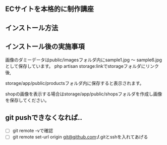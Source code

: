 ## ECサイトを本格的に制作講座

## インストール方法

## インストール後の実施事項

画像のダミーデータはpublic/imagesフォルダ内にsample1.jpg 〜 sample6.jpgとして保存しています。 php artisan storage:linkでstorageフォルダにリンク後,

storage/app/public/productsフォルダ内に保存すると表示されます。

shopの画像を表示する場合はstorage/app/public/shopsフォルダを作成し画像を保存してください。

## git pushできなくなれば..
- [ ] git remote -vで確認
- [ ] git remote set-url origin git@github.com:****/****.gitとsshを入れてあげる
